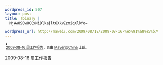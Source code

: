 ```yaml
--- 
wordpress_id: 507
layout: post
title: !binary |
  MjAwOS0wOC0xNiDlkajlt6XkvZzmiqXlkYo=

wordpress_url: http://maweis.com/2009/08/18/2009-08-16-%e5%91%a8%e5%b7%a5%e4%bd%9c%e6%8a%a5%e5%91%8a-2/
---
```


<div style="text-align: left; padding: 3px;">
<a href="http://www.flickr.com/photos/maweiba/3832555145/" title="photo sharing"><img src="http://farm4.static.flickr.com/3431/3832555145_6a90724b44.jpg" style="border: solid 2px #000000;" alt="" /></a>
<br />
<span style="font-size: 0.8em; margin-top: 0px;"><a href="http://www.flickr.com/photos/maweiba/3832555145/">2009-08-16 周工作报告</a>，原由 <a href="http://www.flickr.com/people/maweiba/">Maven@China</a> 上載。</span>
</div>
<p>
2009-08-16 周工作报告
</p>
